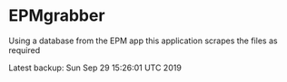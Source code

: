 # EPMgrabber
Using a database from the EPM app this application scrapes the files as required


Latest backup: Sun Sep 29 15:26:01 UTC 2019
